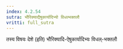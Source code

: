 ```yaml
---
index: 4.2.54
sutra: भौरिक्याद्यैषुकार्यादिभ्यो विधल्भक्तलौ
vritti: full_sutra
---
```


तस्य विषयः देशे (इति) भौरिक्यादि-ऐषुकार्यादिभ्यः विधल्-भक्तलौ 